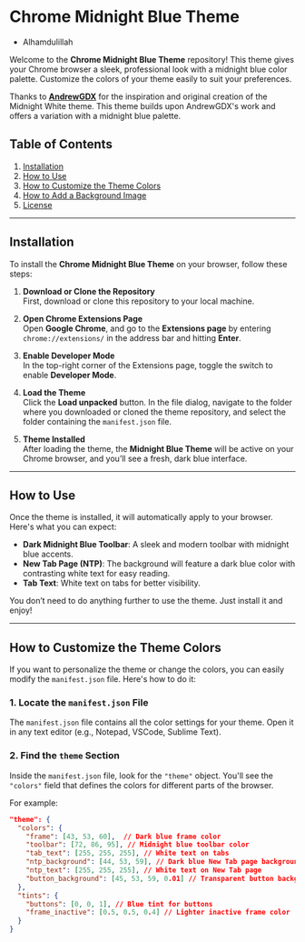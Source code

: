 # Chrome Midnight Blue Theme

- Alhamdulillah 

Welcome to the **Chrome Midnight Blue Theme** repository! This theme gives your Chrome browser a sleek, professional look with a midnight blue color palette. Customize the colors of your theme easily to suit your preferences.

Thanks to **[AndrewGDX](https://chromewebstore.google.com/detail/midnight-white/clkfnlehhgaafnehkdcfejlapchmdicn)** for the inspiration and original creation of the Midnight White theme. This theme builds upon AndrewGDX's work and offers a variation with a midnight blue palette.



## Table of Contents

1. [Installation](#installation)
2. [How to Use](#how-to-use)
3. [How to Customize the Theme Colors](#how-to-customize-the-theme-colors)
4. [How to Add a Background Image](#how-to-add-a-background-image)
5. [License](#license)

---

## Installation

To install the **Chrome Midnight Blue Theme** on your browser, follow these steps:

1. **Download or Clone the Repository**  
   First, download or clone this repository to your local machine.

2. **Open Chrome Extensions Page**  
   Open **Google Chrome**, and go to the **Extensions page** by entering `chrome://extensions/` in the address bar and hitting **Enter**.

3. **Enable Developer Mode**  
   In the top-right corner of the Extensions page, toggle the switch to enable **Developer Mode**.

4. **Load the Theme**  
   Click the **Load unpacked** button. In the file dialog, navigate to the folder where you downloaded or cloned the theme repository, and select the folder containing the `manifest.json` file.

5. **Theme Installed**  
   After loading the theme, the **Midnight Blue Theme** will be active on your Chrome browser, and you’ll see a fresh, dark blue interface.

---

## How to Use

Once the theme is installed, it will automatically apply to your browser. Here's what you can expect:

- **Dark Midnight Blue Toolbar**: A sleek and modern toolbar with midnight blue accents.
- **New Tab Page (NTP)**: The background will feature a dark blue color with contrasting white text for easy reading.
- **Tab Text**: White text on tabs for better visibility.

You don’t need to do anything further to use the theme. Just install it and enjoy!

---

## How to Customize the Theme Colors

If you want to personalize the theme or change the colors, you can easily modify the `manifest.json` file. Here's how to do it:

### 1. **Locate the `manifest.json` File**

The `manifest.json` file contains all the color settings for your theme. Open it in any text editor (e.g., Notepad, VSCode, Sublime Text).

### 2. **Find the `theme` Section**

Inside the `manifest.json` file, look for the `"theme"` object. You'll see the `"colors"` field that defines the colors for different parts of the browser.

For example:

```json
"theme": {
  "colors": {
    "frame": [43, 53, 60],  // Dark blue frame color
    "toolbar": [72, 86, 95], // Midnight blue toolbar color
    "tab_text": [255, 255, 255], // White text on tabs
    "ntp_background": [44, 53, 59], // Dark blue New Tab page background
    "ntp_text": [255, 255, 255], // White text on New Tab page
    "button_background": [45, 53, 59, 0.01] // Transparent button background
  },
  "tints": {
    "buttons": [0, 0, 1], // Blue tint for buttons
    "frame_inactive": [0.5, 0.5, 0.4] // Lighter inactive frame color
  }
}
